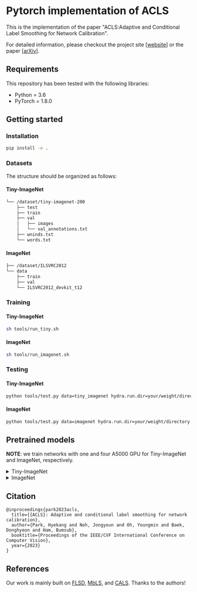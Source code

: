 # Pytorch implementation of ACLS
This is the implementation of the paper "ACLS:Adaptive and Conditional Label Smoothing for Network Calibration".

For detailed information, please checkout the project site [[website](https://cvlab.yonsei.ac.kr/projects/ACLS/)] or the paper [[arXiv](https://arxiv.org/abs/2308.11911)].



## Requirements
This repository has been tested with the following libraries:
* Python = 3.6
* PyTorch = 1.8.0


## Getting started

### Installation
```bash
pip install -e .
```

### Datasets
The structure should be organized as follows:

#### Tiny-ImageNet
```bash
└── /dataset/tiny-imagenet-200
    ├── test
    ├── train
    ├── val
    │   ├── images
    │   └── val_annotations.txt
    ├── wninds.txt
    └── words.txt
```

#### ImageNet
```bash
├── /dataset/ILSVRC2012
└── data
    ├── train
    ├── val
    └── ILSVRC2012_devkit_t12
```


### Training
#### Tiny-ImageNet
```bash
sh tools/run_tiny.sh
```

#### ImageNet
```bash
sh tools/run_imagenet.sh
```

### Testing

#### Tiny-ImageNet
```bash
python tools/test.py data=tiny_imagenet hydra.run.dir=your/weight/directory test.checkpoint=your_weight.pth
```

#### ImageNet
```bash
python tools/test.py data=imagenet hydra.run.dir=your/weight/directory test.checkpoint=your_weight.pth
```

## Pretrained models
**NOTE**: we train networks with one and four A5000 GPU for Tiny-ImageNet and ImageNet, respectively.


<details><summary>Tiny-ImageNet</summary>
  

* [ResNet50](https://drive.google.com/file/d/1IabIHSEYtErC02wJ6ScfeKhfbotsi-_q/view?usp=sharing)
```bash
[2023-02-07 18:31:53,040 INFO][tester.py:124 - log_eval_epoch_info] - 
+---------+---------+---------+---------+
| samples | acc     | acc_5   | macc    |
+---------+---------+---------+---------+
| 10000   | 0.64840 | 0.85960 | 0.64840 |
+---------+---------+---------+---------+
[2023-02-07 18:31:53,040 INFO][tester.py:125 - log_eval_epoch_info] - 
+---------+---------+---------+---------+---------+
| samples | nll     | ece     | aece    | cece    |
+---------+---------+---------+---------+---------+
| 10000   | 1.42108 | 0.01050 | 0.01029 | 0.00135 |
+---------+---------+---------+---------+---------+
```

* [ResNet101](https://drive.google.com/file/d/1sxX4GuTSkdzpTeU76Y7pnAOLsnp6_1Fj/view?usp=sharing)

```bash
[2023-01-21 05:55:53,096 INFO][trainer.py:214 - log_eval_epoch_info] - 
+---------+---------+---------+---------+
| samples | acc     | acc_5   | macc    |
+---------+---------+---------+---------+
| 10000   | 0.65780 | 0.86330 | 0.65780 |
+---------+---------+---------+---------+
[2023-01-21 05:55:53,096 INFO][trainer.py:215 - log_eval_epoch_info] - 
+---------+---------+---------+---------+---------+
| samples | nll     | ece     | aece    | cece    |
+---------+---------+---------+---------+---------+
| 10000   | 1.38089 | 0.01107 | 0.01151 | 0.00131 |
+---------+---------+---------+---------+---------+
```

</p>
</details>


<details><summary>ImageNet</summary>

* [ResNet50](https://drive.google.com/file/d/1fXIo2GU-npLgkFRkvTxnECE9_kqiAGCr/view?usp=sharing)
```bash
[2023-02-10 14:01:17,389 INFO][tester.py:149 - log_eval_epoch_info] -
+---------+---------+---------+---------+
| samples | acc     | acc_5   | macc    |
+---------+---------+---------+---------+
| 40000   | 0.75650 | 0.92363 | 0.75360 |
+---------+---------+---------+---------+
[2023-02-10 14:01:17,389 INFO][tester.py:150 - log_eval_epoch_info] -
+---------+---------+---------+---------+---------+
| samples | nll     | ece     | aece    | cece    |
+---------+---------+---------+---------+---------+
| 40000   | 1.01375 | 0.01021 | 0.01205 | 0.00028 |
+---------+---------+---------+---------+---------+
```


</p>
</details>  

## Citation
```
@inproceedings{park2023acls,
  title={{ACLS}: Adaptive and conditional label smoothing for network calibration},
  author={Park, Hyekang and Noh, Jongyoun and Oh, Youngmin and Baek, Donghyeon and Ham, Bumsub},
  booktitle={Proceedings of the IEEE/CVF International Conference on Computer Vision},
  year={2023}
}
```

## References
Our work is mainly built on [FLSD](https://github.com/torrvision/focal_calibration), [MbLS](https://github.com/by-liu/MbLS), and [CALS](https://github.com/by-liu/CALS). Thanks to the authors!

